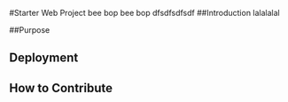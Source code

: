 #Starter Web Project
bee bop bee bop
dfsdfsdfsdf
##Introduction
lalalalal

##Purpose

## Deployment

## How to Contribute